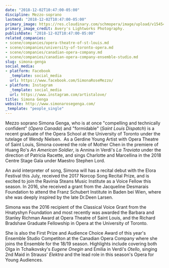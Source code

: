 ```yaml
---
date: "2018-12-02T10:47:00-05:00"
discipline: Mezzo-soprano
lastmod: "2018-12-02T10:47:00-05:00"
primary_image: https://res.cloudinary.com/schmopera/image/upload/v1545409169/media/webhook-uploads/1543765596542/img-6568edit_orig.jpg.jpg
primary_image_credit: Avery's Lightworks Photography.
publishDate: "2018-12-02T10:47:00-05:00"
related_companies:
- scene/companies/opera-theatre-of-st-louis.md
- scene/companies/university-of-toronto-opera.md
- scene/companies/canadian-opera-company.md
- scene/companies/canadian-opera-company-ensemble-studio.md
slug: simona-genga
social_media:
- platform: Facebook
  _template: social_media
  url: https://www.facebook.com/SimonaRoseMezzo/
- platform: Instagram
  _template: social_media
  url: https://www.instagram.com/artistalove/
title: Simona Genga
website: http://www.simonarosegenga.com/
_template: "people_single"
---
```


Mezzo soprano Simona Genga, who is at once "compelling and technically confident" (*Opera Canada*) and "formidable" (*Saint Louis Dispatch*) is a recent graduate of the Opera School at the University of Toronto under the tutelage of Wendy Nielsen. 
​
As a Gerdine Young Artist  with Opera Theatre of Saint Louis, Simona covered the role of Mother Chen in the premiere of Huang Ro's *An American Soldier*, is Annina in Verdi's *La Traviata* under the direction of Patricia Racette, and sings Charlotte and Marcellina in the 2018 Centre Stage Gala under Maestro Stephen Lord.   

 An avid interpreter of song, Simona will has a recital debut with the Elora Festival this July, received the 2017 Norcop Song Recital Prize, and is excited to join the Ravinia Steans Music Institute as a Voice Fellow this season. In 2016, she received a grant from the Jacqueline Desmarais Foundation to attend the Franz Schubert Institute in Baden bei Wien, where she was deeply inspired by the late Dr.Deen Larsen.

Simona was the 2016 recipient of the Classical Voice Grant from the Hnatyshyn Foundation and most recently was awarded the Barbara and Stanley Richman Award at Opera Theatre of Saint Louis, and the Richard Bradshaw Graduate Fellowship in Opera at the University of Toronto.

She is also the First Prize and Audience Choice Award of this year's Ensemble Studio Competiton at the Canadian Opera Company where she joins the Ensemble for the 18/19 season. Highlights include covering both Olga in Tchaikovsky's *Eugene Onegin* and Emilia in Verdi's *Otello*, singing 2nd Maid in Strauss' *Elektra* and the lead role in this season's Opera for Young Audiences. 
